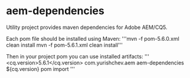 aem-dependencies
================

Utility project provides maven dependencies for Adobe AEM/CQ5.

Each pom file should be installed using Maven:
'''mvn -f pom-5.6.0.xml clean install
mvn -f pom-5.6.1.xml clean install'''

Then in your project pom you can use installed artifacts:
'''    <properties>
        <cq.version>5.6.1</cq.version>
    </properties>
    <dependency>
        <groupId>com.yurishchev.aem</groupId>
        <artifactId>aem-dependencies</artifactId>
        <version>${cq.version}</version>
        <type>pom</type>
        <scope>import</scope>
    </dependency>
'''
